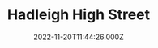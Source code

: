 ---
date: 2022-11-20T11:44:26.000Z
title: Hadleigh High Street
latitude: 52.04428511
longitude: 0.95370718
category: checkin
---
